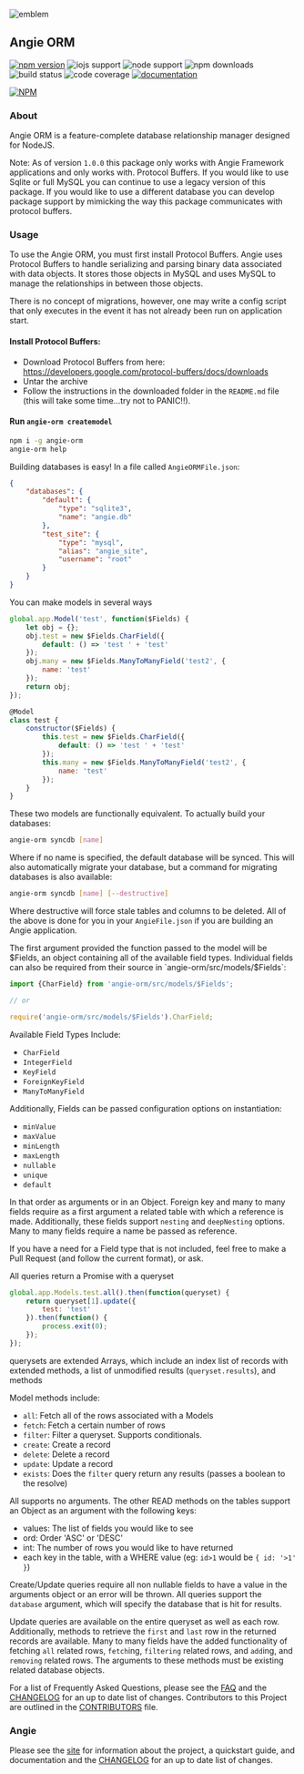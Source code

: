 ![emblem](https://rawgit.com/angie-framework/angie-orm/master/svg/angie.svg "emblem")

## Angie ORM

[![npm version](https://badge.fury.io/js/angie-orm.svg)](http://badge.fury.io/js/angie-orm "npm version")
![iojs support](https://img.shields.io/badge/iojs-1.7.1+-brightgreen.svg "iojs support")
![node support](https://img.shields.io/badge/node-0.12.0+-brightgreen.svg "node support")
![npm downloads](https://img.shields.io/npm/dm/angie-orm.svg "npm downloads")
![build status](https://travis-ci.org/benderTheCrime/angie-orm.svg?branch=master "build status")
![code coverage](https://rawgit.com/benderTheCrime/angie-orm/master/svg/coverage.svg "code coverage")
[![documentation](https://doc.esdoc.org/github.com/angie-framework/angie-orm/badge.svg)](https://doc.esdoc.org/github.com/angie-framework/angie-orm/ "documentation")

[![NPM](https://nodei.co/npm/angie-orm.png?downloads=true&downloadRank=true&stars=true)](https://nodei.co/npm/angie-orm/)

### About
Angie ORM is a feature-complete database relationship manager designed for NodeJS.

Note: As of version `1.0.0` this package only works with Angie Framework applications and only works with. Protocol Buffers. If you would like to use Sqlite or full MySQL you can continue to use a legacy version of this package. If you would like to use a different database you can develop package support by mimicking the way this package communicates with protocol buffers.

### Usage
To use the Angie ORM, you must first install Protocol Buffers. Angie uses Protocol Buffers to handle serializing and parsing binary data associated with data objects. It stores those objects in MySQL and uses MySQL to manage the relationships in between those objects.

There is no concept of migrations, however, one may write a config script that only executes in the event it has not already been run on application start.

#### Install Protocol Buffers:
* Download Protocol Buffers from here: https://developers.google.com/protocol-buffers/docs/downloads
* Untar the archive
* Follow the instructions in the downloaded folder in the `README.md` file (this will take some time...try not to PANIC!!).

#### Run `angie-orm createmodel`




```bash
npm i -g angie-orm
angie-orm help
```
Building databases is easy! In a file called `AngieORMFile.json`:
```json
{
    "databases": {
        "default": {
            "type": "sqlite3",
            "name": "angie.db"
        },
        "test_site": {
            "type": "mysql",
            "alias": "angie_site",
            "username": "root"
        }
    }
}
```
You can make models in several ways
```javascript
global.app.Model('test', function($Fields) {
    let obj = {};
    obj.test = new $Fields.CharField({
        default: () => 'test ' + 'test'
    });
    obj.many = new $Fields.ManyToManyField('test2', {
        name: 'test'
    });
    return obj;
});

@Model
class test {
    constructor($Fields) {
        this.test = new $Fields.CharField({
            default: () => 'test ' + 'test'
        });
        this.many = new $Fields.ManyToManyField('test2', {
            name: 'test'
        });
    }
}
```
These two models are functionally equivalent. To actually build your databases:
```bash
angie-orm syncdb [name]
```
Where if no name is specified, the default database will be synced. This will also automatically migrate your database, but a command for migrating databases is also available:
```bash
angie-orm syncdb [name] [--destructive]
```
Where destructive will force stale tables and columns to be deleted. All of the above is done for you in your `AngieFile.json` if you are building an Angie application.

The first argument provided the function passed to the model will be $Fields, an object containing all of the available field types. Individual fields can also be required from their source in `angie-orm/src/models/$Fields`:
```javascript
import {CharField} from 'angie-orm/src/models/$Fields';

// or

require('angie-orm/src/models/$Fields').CharField;
```
Available Field Types Include:
* `CharField`
* `IntegerField`
* `KeyField`
* `ForeignKeyField`
* `ManyToManyField`

Additionally, Fields can be passed configuration options on instantiation:
* `minValue`
* `maxValue`
* `minLength`
* `maxLength`
* `nullable`
* `unique`
* `default`

In that order as arguments or in an Object. Foreign key and many to many fields require as a first argument a related table with which a reference is made. Additionally, these fields support `nesting` and `deepNesting` options. Many to many fields require a name be passed as reference.

If you have a need for a Field type that is not included, feel free to make a Pull Request (and follow the current format), or ask.

All queries return a Promise with a queryset
```javascript
global.app.Models.test.all().then(function(queryset) {
    return queryset[1].update({
        test: 'test'
    }).then(function() {
        process.exit(0);
    });
});
```
querysets are extended Arrays, which include an index list of records with extended methods, a list of unmodified results (`queryset.results`), and methods

Model methods include:
* `all`: Fetch all of the rows associated with a Models
* `fetch`: Fetch a certain number of rows
* `filter`: Filter a queryset. Supports conditionals.
* `create`: Create a record
* `delete`: Delete a record
* `update`: Update a record
* `exists`: Does the `filter` query return any results (passes a boolean to the resolve)

All supports no arguments. The other READ methods on the tables support an Object as an argument with the following keys:
* values: The list of fields you would like to see
* ord: Order 'ASC' or 'DESC'
* int: The number of rows you would like to have returned
* each key in the table, with a WHERE value (eg: `id>1` would be `{ id: '>1' }`)

Create/Update queries require all non nullable fields to have a value in the arguments object or an error will be thrown. All queries support the `database` argument, which will specify the database that is hit for results.

Update queries are available on the entire queryset as well as each row. Additionally, methods to retrieve the `first` and `last` row in the returned records are available. Many to many fields have the added functionality of fetching `all` related rows, `fetch`ing, `filtering` related rows, and `add`ing, and `removing` related rows. The arguments to these methods must be existing related database objects.

For a list of Frequently Asked Questions, please see the [FAQ](https://github.com/benderTheCrime/angie-orm/blob/master/md/FAQ.md "FAQ") and the [CHANGELOG](https://github.com/benderTheCrime/angie-orm/blob/master/md/CHANGELOG.md "CHANGELOG") for an up to date list of changes. Contributors to this Project are outlined in the [CONTRIBUTORS](https://github.com/benderTheCrime/angie-orm/blob/master/md/CONTRIBUTORS.md "CONTRIBUTORS") file.

### Angie
Please see the [site](http://benderthecrime.github.io/angie/) for information about the project, a quickstart guide, and documentation and the [CHANGELOG](https://github.com/benderTheCrime/angie/blob/master/md/CHANGELOG.md) for an up to date list of changes.